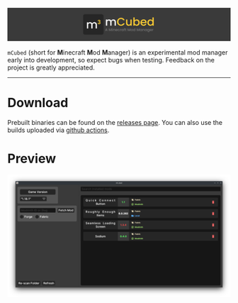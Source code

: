 ![Project Banner](images/banner.png)

`mCubed` (short for **M**inecraft **M**od **M**anager) is an experimental mod manager early into development, so expect bugs when testing. Feedback on the project is greatly appreciated.

---

# Download

Prebuilt binaries can be found on the [releases page](https://github.com/4JX/mCubed/releases). You can also use the builds uploaded via [github actions](https://github.com/4JX/mCubed/actions).

# Preview

![Preview of the app](images/preview.png)

